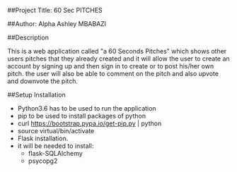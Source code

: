 ##Project Title: 60 Sec PITCHES

##Author: Alpha Ashley MBABAZI

##Description

This is a web application called "a 60 Seconds Pitches" which shows other users pitches that they already created and it will allow the user to create an account by signing up and then sign in to create or to post his/her own pitch. the user will also be able to comment on the pitch and also upvote and downvote the pitch.

##Setup Installation

* Python3.6 has to be used to run the application
* pip to be used to install packages of python
* curl https://bootstrap.pypa.io/get-pip.py | python
* source virtual/bin/activate
* Flask installation.
* it will be needed to install: 
    * flask-SQLAlchemy
    * psycopg2
    